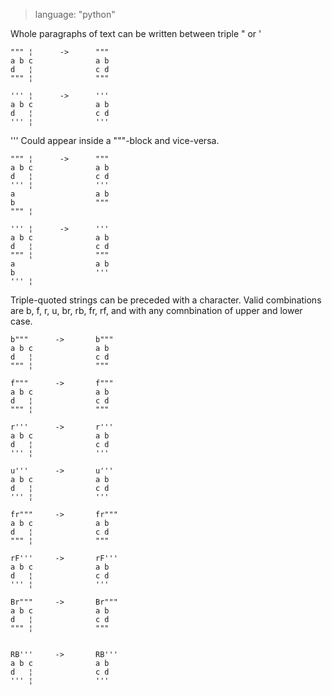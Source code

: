 > language: "python"

Whole paragraphs of text can be written between triple " or '

    """ ¦      ->      """
    a b c              a b
    d   ¦              c d
    """ ¦              """

    ''' ¦      ->      '''
    a b c              a b
    d   ¦              c d
    ''' ¦              '''

''' Could appear inside a """-block and vice-versa.

    """ ¦      ->      """
    a b c              a b
    d   ¦              c d
    ''' ¦              '''
    a                  a b
    b                  """
    """ ¦

    ''' ¦      ->      '''
    a b c              a b
    d   ¦              c d
    """ ¦              """
    a                  a b
    b                  '''
    ''' ¦

Triple-quoted strings can be preceded with a character. Valid combinations are
b, f, r, u, br, rb, fr, rf, and with any comnbination of upper and lower case.

    b"""      ->       b"""
    a b c              a b
    d   ¦              c d
    """ ¦              """

    f"""      ->       f"""
    a b c              a b
    d   ¦              c d
    """ ¦              """

    r'''      ->       r'''
    a b c              a b
    d   ¦              c d
    ''' ¦              '''

    u'''      ->       u'''
    a b c              a b
    d   ¦              c d
    ''' ¦              '''

    fr"""     ->       fr"""
    a b c              a b
    d   ¦              c d
    """ ¦              """

    rF'''     ->       rF'''
    a b c              a b
    d   ¦              c d
    ''' ¦              '''

    Br"""     ->       Br"""
    a b c              a b
    d   ¦              c d
    """ ¦              """


    RB'''     ->       RB'''
    a b c              a b
    d   ¦              c d
    ''' ¦              '''
